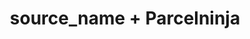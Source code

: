 ---
title: "source_name + Parcelninja"
seoTitle: "source_name Parcelninja Integration"
seoDescription: "Integrate source_name with Parcelninja, and you'll be able to automate logistics, simplify the ordering process and save time - and money. Find out more about how a source_name Parcelninja Integration can help your business."
lead: "Let Stock2Shop send fulfillment notifications to Parcelninja once orders are successfully raised in IQ Retail. Here’s how we can help you streamline your workflow."
type: "source-fulfillment"
source: "iq-retail"
channel: "parcelninja"
image: "/images/sap-shopify.png"
imageAlt: source_name logo
tags: []
---